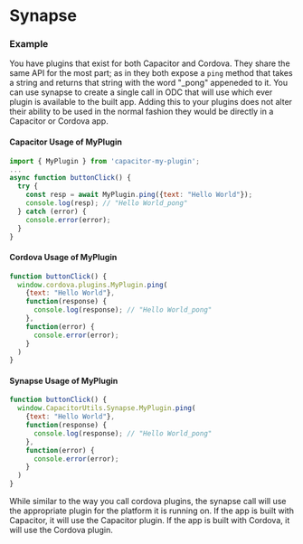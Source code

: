 # Synapse

### Example

You have plugins that exist for both Capacitor and Cordova. They share the same API for the most part; as in they both expose a `ping` method that takes a string and returns that string with the word "_pong" appeneded to it. You can use synapse to create a single call in ODC that will use which ever plugin is available to the built app. Adding this to your plugins does not alter their ability to be used in the normal fashion they would be directly in a Capacitor or Cordova app.

#### Capacitor Usage of MyPlugin
```javascript
import { MyPlugin } from 'capacitor-my-plugin';
...
async function buttonClick() {
  try {
    const resp = await MyPlugin.ping({text: "Hello World"});
    console.log(resp); // "Hello World_pong"
  } catch (error) {
    console.error(error);
  }
}
```

#### Cordova Usage of MyPlugin
```javascript
function buttonClick() {
  window.cordova.plugins.MyPlugin.ping(
    {text: "Hello World"},
    function(response) {
      console.log(response); // "Hello World_pong"
    },
    function(error) {
      console.error(error);
    }
  )
}
```

#### Synapse Usage of MyPlugin

```javascript
function buttonClick() {
  window.CapacitorUtils.Synapse.MyPlugin.ping(
    {text: "Hello World"},
    function(response) {
      console.log(response); // "Hello World_pong"
    },
    function(error) {
      console.error(error);
    }
  )
}
```

While similar to the way you call cordova plugins, the synapse call will use the appropriate plugin for the platform it is running on. If the app is built with Capacitor, it will use the Capacitor plugin. If the app is built with Cordova, it will use the Cordova plugin.
